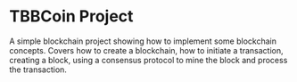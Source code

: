 # TBBCoin Project

A simple blockchain project showing how to implement some blockchain concepts. Covers how to create a blockchain, how to initiate a transaction, creating a block, using a consensus protocol to mine the block and process the transaction.




